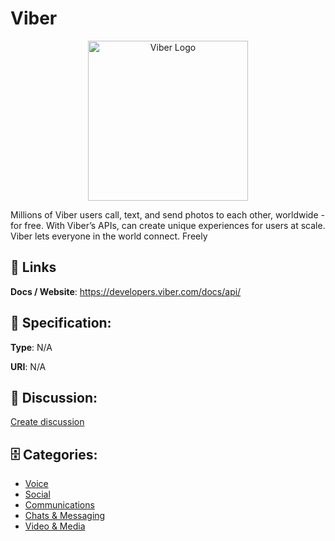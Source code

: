# Viber
<p align="center">
    <img width="256" src="https://raw.githubusercontent.com/apis-list/apis-list/main/apis/viber/logo_256x256.png" alt="Viber Logo"/>
</p>

Millions of Viber users call, text, and send photos to each other, worldwide - for free. With Viber’s APIs, can create unique experiences for users at scale. Viber lets everyone in the world connect.  Freely

##  🔗 Links
**Docs / Website**: https://developers.viber.com/docs/api/

## 🧬 Specification:
**Type**: N/A

**URI**: N/A

## 💬 Discussion:
[Create discussion](https://github.com/apis-list/apis-list/discussions/new)

## 🗄️ Categories:
- [Voice](https://github.com/apis-list/apis-list#voice)
- [Social](https://github.com/apis-list/apis-list#social)
- [Communications](https://github.com/apis-list/apis-list#communications)
- [Chats & Messaging](https://github.com/apis-list/apis-list#chats--messaging)
- [Video & Media](https://github.com/apis-list/apis-list#video--media)



